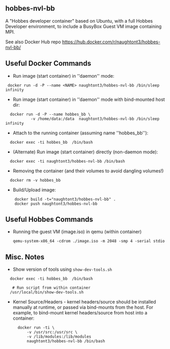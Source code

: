 hobbes-nvl-bb
---------------

A "Hobbes developer container" based on Ubuntu,
with a full Hobbes Developer environment, to include
a BusyBox Guest VM image containing MPI.

See also Docker Hub repo
https://hub.docker.com/r/naughtont3/hobbes-nvl-bb/


Useful Docker Commands
----------------------
- Run image (start container) in ''daemon'' mode:
```
 docker run -d -P --name <NAME> naughtont3/hobbes-nvl-bb /bin/sleep infinity
```

- Run image (start container) in ''daemon'' mode with bind-mounted host dir:
```
  docker run -d -P --name hobbes_bb \
           -v /home/data:/data  naughtont3/hobbes-nvl-bb /bin/sleep infinity
```

- Attach to the running container (assuming name ''hobbes_bb''):
```
  docker exec -ti hobbes_bb  /bin/bash
```

- (Alternate) Run image (start container) directly (non-daemon mode):
```
  docker exec -ti naughtont3/hobbes-nvl-bb /bin/bash
```

- Removing the container (and their volumes to avoid dangling volumes!)
```
  docker rm -v hobbes_bb
```

- Build/Upload image:
```
    docker build -t="naughtont3/hobbes-nvl-bb" .
    docker push naughtont3/hobbes-nvl-bb 
```

Useful Hobbes Commands
----------------------
- Running the guest VM (image.iso) in qemu (within container)
  ```
  qemu-system-x86_64 -cdrom ./image.iso -m 2048 -smp 4 -serial stdio
  ```

Misc. Notes
-----------
- Show version of tools using ```show-dev-tools.sh```
```
  docker exec -ti hobbes_bb  /bin/bash

   # Run script from within container
  /usr/local/bin/show-dev-tools.sh
```

- Kernel Source/Headers - kernel headers/source should be installed manually 
  at runtime, or passed via bind-mounts from the host.
  For example, to bind-mount kernel headers/source from host into a container:
  ```
    docker run -ti \
        -v /usr/src:/usr/src \
        -v /lib/modules:/lib/modules
        naughtont3/hobbes-nvl-bb /bin/bash
  ```

